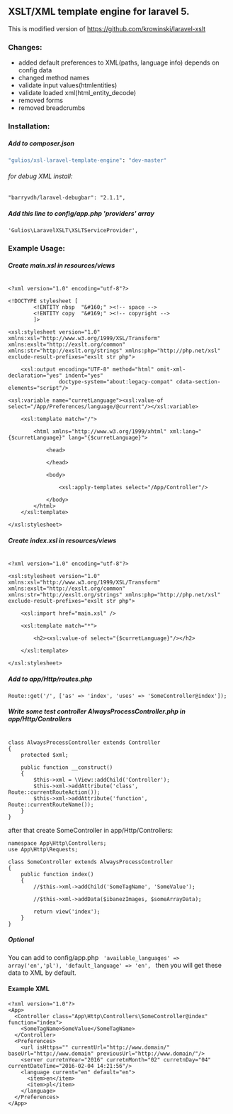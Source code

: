 ## XSLT/XML template engine for laravel 5.
This is modified version of https://github.com/krowinski/laravel-xslt

### Changes:
- added default preferences to XML(paths, language info) depends on config data
- changed method names
- validate input values(htmlentities)
- validate loaded xml(html_entity_decode)
- removed forms
- removed breadcrumbs

### Installation:

##### Add to composer.json
```bash
"gulios/xsl-laravel-template-engine": "dev-master"
```
###### for debug XML install:
```
"barryvdh/laravel-debugbar": "2.1.1",
```

##### Add this line to config/app.php 'providers' array
```
'Gulios\LaravelXSLT\XSLTServiceProvider',
```

### Example Usage:

##### Create main.xsl in resources/views
```

<?xml version="1.0" encoding="utf-8"?>

<!DOCTYPE stylesheet [
        <!ENTITY nbsp  "&#160;" ><!-- space -->
        <!ENTITY copy  "&#169;" ><!-- copyright -->
        ]>
        
<xsl:stylesheet version="1.0" xmlns:xsl="http://www.w3.org/1999/XSL/Transform" xmlns:exslt="http://exslt.org/common" xmlns:str="http://exslt.org/strings" xmlns:php="http://php.net/xsl" exclude-result-prefixes="exslt str php">
                
    <xsl:output encoding="UTF-8" method="html" omit-xml-declaration="yes" indent="yes"
                doctype-system="about:legacy-compat" cdata-section-elements="script"/>

<xsl:variable name="curretLanguage"><xsl:value-of select="/App/Preferences/language/@current"/></xsl:variable>
   
    <xsl:template match="/">
        
        <html xmlns="http://www.w3.org/1999/xhtml" xml:lang="{$curretLanguage}" lang="{$curretLanguage}">
            
            <head>
            
            </head>
            
            <body>
            
                <xsl:apply-templates select="/App/Controller"/>
                
            </body>
        </html>
    </xsl:template>
    
</xsl:stylesheet>

```

##### Create index.xsl in resources/views
```

<?xml version="1.0" encoding="utf-8"?>

<xsl:stylesheet version="1.0" xmlns:xsl="http://www.w3.org/1999/XSL/Transform" xmlns:exslt="http://exslt.org/common" xmlns:str="http://exslt.org/strings" xmlns:php="http://php.net/xsl" exclude-result-prefixes="exslt str php">

    <xsl:import href="main.xsl" />

    <xsl:template match="*">

        <h2><xsl:value-of select="{$curretLanguage}"/></h2>

    </xsl:template>

</xsl:stylesheet>

```

##### Add to app/Http/routes.php
```
Route::get('/', ['as' => 'index', 'uses' => 'SomeController@index']);
```



##### Write some test controller AlwaysProcessController.php in app/Http/Controllers
```

class AlwaysProcessController extends Controller
{
    protected $xml;

    public function __construct()
    {
        $this->xml = \View::addChild('Controller');
        $this->xml->addAttribute('class', Route::currentRouteAction());
        $this->xml->addAttribute('function', Route::currentRouteName());
    }
}

```

after that create SomeController in app/Http/Controllers:

```
namespace App\Http\Controllers;
use App\Http\Requests;

class SomeController extends AlwaysProcessController
{
    public function index()
    {
        //$this->xml->addChild('SomeTagName', 'SomeValue');
        
        //$this->xml->addData($ibanezImages, $someArrayData);
        
        return view('index');
    }
}
```


##### Optional
You can add to config/app.php
<code>
'available_languages' => array('en','pl'),
'default_language' => 'en',
</code>
then you will get these data to XML by default.


#### Example XML
```
<?xml version="1.0"?>
<App>
  <Controller class="App\Http\Controllers\SomeController@index" function="index">
    <SomeTagName>SomeValue</SomeTagName>
  </Controller>
  <Preferences>
    <url isHttps="" currentUrl="http://www.domain/" baseUrl="http://www.domain" previousUrl="http://www.domain/"/>
    <server curretnYear="2016" curretnMonth="02" curretnDay="04" currentDateTime="2016-02-04 14:21:56"/>
    <language current="en" default="en">
      <item>en</item>
      <item>pl</item>
    </language>
  </Preferences>
</App>

```